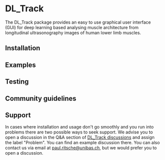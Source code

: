 # DL_Track

The DL_Track package provides an easy to use graphical user interface (GUI) for deep learning based analysing muscle architecture from longitudinal ultrasonography images of human lower limb muscles.

## Installation


## Examples




## Testing



## Community guidelines



## Support
In cases where installation and usage don't go smoothly and you run into problems there are two possible ways to seek support. We advise you to open a discussion in the Q&A section of [DL_Track discussions](https://github.com/PaulRitsche/DLTrack/discussions/categories/q-a) and assign the label "Problem". You can find an example discussion there. You can also contact us via email at paul.ritsche@unibas.ch, but we would prefer you to open a discussion.
